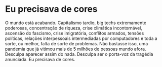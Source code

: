 # Eu precisava de cores
O mundo está acabando. Capitalismo tardio, big techs extremamente poderosas, concentração de riqueza, crise climática incontornável, ascensão do fascismo, crise imigratória, conflitos armados, tensões políticas, relações interpessoais intermediadas por computadores e toda a sorte, ou melhor, falta de sorte de problemas. Não bastasse isso, uma pandemia que já vitimou mais de 5 milhões de pessoas mundo afora. Desculpa aparecer assim do nada. Desculpa ser o porta-voz da tragédia anunciada. Eu precisava de cores.
